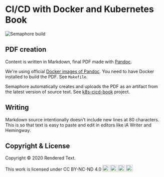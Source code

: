 # CI/CD with Docker and Kubernetes Book

![Semaphore build](https://semaphore.semaphoreci.com/badges/k8s-cicd-book.svg?key=703023bf-c686-4d4a-8538-07e2b1df3e97)

## PDF creation

Content is written in Markdown, final PDF made with [Pandoc][pandoc].

We're using official [Docker images of Pandoc][pandoc-docker].
You need to have Docker installed to build the PDF. See `Makefile`.

Semaphore automatically creates and uploads the PDF as an artifact from the
latest version of source text. See [k8s-cicd-book][semaphore-project] project.

## Writing

Markdown source intentionally doesn't include new lines at 80 characters. This
is so that text is easy to paste and edit in editors like iA Writer and
Hemingway.

[pandoc]: https://pandoc.org
[pandoc-docker]: https://github.com/pandoc/dockerfiles
[semaphore-project]: https://semaphore.semaphoreci.com/projects/k8s-cicd-book

## Copyright & License

Copyright © 2020 Rendered Text.

<p xmlns:dct="http://purl.org/dc/terms/" xmlns:cc="http://creativecommons.org/ns#" class="license-text">This work is licensed under CC BY-NC-ND 4.0<a href="https://creativecommons.org/licenses/by-nc-nd/4.0"><img style="height:22px!important;margin-left: 3px;vertical-align:text-bottom;" src="https://search.creativecommons.org/static/img/cc_icon.svg" /><img  style="height:22px!important;margin-left: 3px;vertical-align:text-bottom;" src="https://search.creativecommons.org/static/img/cc-by_icon.svg" /><img  style="height:22px!important;margin-left: 3px;vertical-align:text-bottom;" src="https://search.creativecommons.org/static/img/cc-nc_icon.svg" /><img  style="height:22px!important;margin-left: 3px;vertical-align:text-bottom;" src="https://search.creativecommons.org/static/img/cc-nd_icon.svg" /></a></p>
